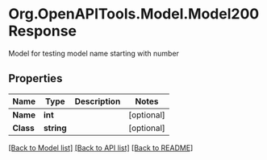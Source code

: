# Org.OpenAPITools.Model.Model200Response
Model for testing model name starting with number
## Properties

Name | Type | Description | Notes
------------ | ------------- | ------------- | -------------
**Name** | **int** |  | [optional] 
**Class** | **string** |  | [optional] 

[[Back to Model list]](../README.md#documentation-for-models) [[Back to API list]](../README.md#documentation-for-api-endpoints) [[Back to README]](../README.md)

